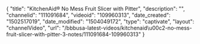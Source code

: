 {
    "title": "KitchenAid&reg; No Mess Fruit Slicer with Pitter",
    "description": "",
    "channelid": "111091684",
    "videoid": "109960313",
    "date_created": "1502517019",
    "date_modified": "1504049172",
    "type": "captivate",
    "layout": "channelVideo",
    "url": "\/bbbusa-latest-videos\/kitchenaid\u00c2-no-mess-fruit-slicer-with-pitter-3-notes\/111091684-109960313"
}